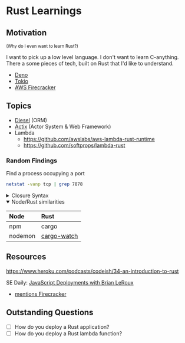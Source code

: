 # Rust Learnings

## Motivation

<small>(Why do I even want to learn Rust?)</small>

I want to pick up a low level language.
I don't want to learn C-anything.
There a some pieces of tech, built on Rust that I'd like to understand.

- [Deno](https://deno.land/)
- [Tokio](https://tokio.rs/)
- [AWS Firecracker](https://aws.amazon.com/blogs/aws/firecracker-lightweight-virtualization-for-serverless-computing/)

## Topics

- [Diesel](http://diesel.rs/) (ORM)
- [Actix](https://actix.rs/) (Actor System & Web Framework)
- Lambda
  - https://github.com/awslabs/aws-lambda-rust-runtime
  - https://github.com/softprops/lambda-rust

### Random Findings

Find a process occupying a port

```bash
netstat -vanp tcp | grep 7878
```

<details>
<summary>Closure Syntax</summary>

```ts
// TypeScript
function main(): void {
  const foo = "weird";

  // ES6 Arrow Function
  ((val: string) => {
    console.log(`${val}, self-calling arrow function`);
  })(foo);
}
// weird, self-calling arrow function
```

```rust
// Rust
fn main() -> () {
    let foo = "weird";

    // Rust Closure/Lambda
    (|val: &str| {
        println!("{}, self-calling closure/lambda", val);
    })(foo);
}
// weird, self-calling closure/lambda
```

```rust
// Rust
// (not self-calling)
use std::time::{Instant};

fn main() {
    let start = Instant::now();
    let duration = start.elapsed();

    let myClosure = ||println!("Time elapsed: {:?}", duration);
    myClosure();
}
// Time elapsed: 925ns
```

</details>

<details open>
<summary>Node/Rust similarities</summary>
 
|Node|Rust|
|:---|:---|
|npm|cargo|
|nodemon|[cargo-watch](https://docs.rs/crate/cargo-watch/7.0.2)|

</details>

## Resources

https://www.heroku.com/podcasts/codeish/34-an-introduction-to-rust

SE Daily: [JavaScript Deployments with Brian LeRoux](https://softwareengineeringdaily.com/2020/03/04/javascript-deployments-with-brian-leroux/)

- [mentions Firecracker](https://softwareengineeringdaily.com/wp-content/uploads/2020/03/SED1018-Begin-Brian-LeRoux.pdf)

## Outstanding Questions

- [ ] How do you deploy a Rust application?
- [ ] How do you deploy a Rust lambda function?
